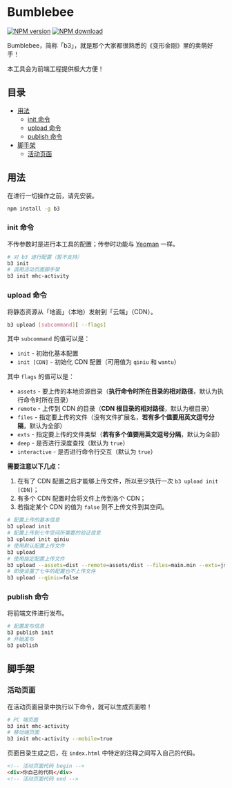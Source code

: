 # Bumblebee

[![NPM version][npm-ver]][npm-url]
[![NPM download][npm-dm]][npm-url]

[npm-ver]: https://img.shields.io/npm/v/b3.svg?style=flat-square
[npm-dm]: https://img.shields.io/npm/dm/b3.svg?style=flat-square
[npm-url]: https://www.npmjs.com/package/b3

Bumblebee，简称「b3」，就是那个大家都很熟悉的《变形金刚》里的卖萌好手！

本工具会为前端工程提供极大方便！

## 目录

* [用法](#用法)
  * [init 命令](#init-命令)
  * [upload 命令](#upload-命令)
  * [publish 命令](#publish-命令)
* [脚手架](#脚手架)
  * [活动页面](#活动页面)

## 用法

在进行一切操作之前，请先安装。

```sh
npm install -g b3
```

### init 命令

不传参数时是进行本工具的配置；传参时功能与 [Yeoman](http://yeoman.io) 一样。

```sh
# 对 b3 进行配置（暂不支持）
b3 init
# 调用活动页面脚手架
b3 init mhc-activity
```

### upload 命令

将静态资源从「地面」（本地）发射到「云端」（CDN）。

```sh
b3 upload [subcommand][ --flags]
```

其中 `subcommand` 的值可以是：

* `init` - 初始化基本配置
* `init [CDN]` - 初始化 CDN 配置（可用值为 `qiniu` 和 `wantu`）

其中 `flags` 的值可以是：

*  `assets` - 要上传的本地资源目录（**执行命令时所在目录的相对路径**，默认为执行命令时所在目录）
*  `remote` - 上传到 CDN 的目录（**CDN 根目录的相对路径**，默认为根目录）
*  `files` - 指定要上传的文件（没有文件扩展名，**若有多个值要用英文逗号分隔**，默认为全部）
*  `exts` - 指定要上传的文件类型（**若有多个值要用英文逗号分隔**，默认为全部）
*  `deep` - 是否进行深度查找（默认为 `true`）
*  `interactive` - 是否进行命令行交互（默认为 `true`）

**需要注意以下几点：**

1. 在有了 CDN 配置之后才能够上传文件，所以至少执行一次 `b3 upload init [CDN]`；
2. 有多个 CDN 配置时会将文件上传到各个 CDN；
3. 若指定某个 CDN 的值为 `false` 则不上传文件到其空间。

```sh
# 配置上传的基本信息
b3 upload init
# 配置上传到七牛空间所需要的验证信息
b3 upload init qiniu
# 使用默认配置上传文件
b3 upload
# 使用指定配置上传文件
b3 upload --assets=dist --remote=assets/dist --files=main.min --exts=js,css --interactive=false
# 即使设置了七牛的配置也不上传文件
b3 upload --qiniu=false
```

### publish 命令

将前端文件进行发布。

```sh
# 配置发布信息
b3 publish init
# 开始发布
b3 publish
```

## 脚手架

### 活动页面

在活动页面目录中执行以下命令，就可以生成页面啦！

```sh
# PC 端页面
b3 init mhc-activity
# 移动端页面
b3 init mhc-activity --mobile=true
```

页面目录生成之后，在 `index.html` 中特定的注释之间写入自己的代码。

```html
<!-- 活动页面代码 begin -->
<div>你自己的代码</div>
<!-- 活动页面代码 end -->
```
